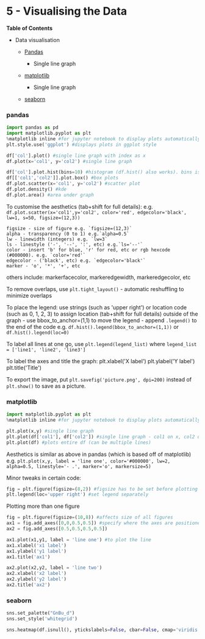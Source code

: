 
# 5 - Visualising the Data

__Table of Contents__
 * Data visualisation
    - [Pandas](#pandas)
        - Single line graph
    - [matplotlib](#matplotlib)
        - Single line graph

    - [seaborn](#seaborn)

<a id="pandas"></a>
### pandas

```python
import pandas as pd
import matplotlib.pyplot as plt
%matplotlib inline #for jupyter notebook to display plots automatically without plt.show()
plt.style.use('ggplot') #displays plots in ggplot style

df['col'].plot() #single line graph with index as x
df.plot(x='col1', y='col2') #single line graph

df['col'].plot.hist(bins=10) #histogram (df.hist() also works). bins is number of 'bars' (intervals)
df[['col1','col2']].plot.box() #box plots
df.plot.scatter(x='col1', y='col2') #scatter plot
df.plot.density() #kde
df.plot.area() #area under graph

```

To customise the aesthetics (tab+shift for full details):
e.g. `df.plot.scatter(x='col1',y='col2', color='red', edgecolor='black', lw=1, s=50, figsize=(12,3))`

    figsize - size of figure e.g. `figsize=(12,3)`
    alpha - transparency (0 to 1) e.g.`alpha=0.5`
    lw - linewidth (integers) e.g. `lw=3`
    ls - linestyle ('-', '--', ':', etc) e.g.`ls='--'`
    color - insert 'b' for blue, 'r' for red, etc or rgb hexcode (#000000). e.g. `color='red'`
    edgecolor - ('black', etc) e.g. `edgecolor='black'`
    marker - 'o', '*', '+', etc
others include: markerfacecolor, markeredgewidth, markeredgecolor, etc

To remove overlaps, use `plt.tight_layout()` - automatic reshuffling to minimize overlaps

To place the legend:
    use strings (such as 'upper right') or location code (such as 0, 1, 2, 3) to assign location (tab+shift for full details)
    outside of the graph - use bbox_to_anchor=(1,1)
to move the legend - append `.legend()` to the end of the code e.g. `df.hist().legend(bbox_to_anchor=(1,1))` or `df.hist().legend(loc=0)`

To label all lines at one go, use `plt.legend(legend_list)` where `legend_list = ['line1', 'line2', 'line3']`

To label the axes and title the graph:
    plt.xlabel('X label')
    plt.ylabel('Y label')
    plt.title('Title')

To export the image, put `plt.savefig('picture.png', dpi=200)` instead of `plt.show()` to save as a picture.

<a id="matplotlib"></a>
### matplotlib

```python
import matplotlib.pyplot as plt
%matplotlib inline #for jupyter notebook to display plots automatically without plt.show()

plt.plot(x,y) #single line graph
plt.plot(df['col1'], df['col2']) #single line graph - col1 on x, col2 on y
plt.plot(df) #plots entire df (can be multiple lines)

```
Aesthetics is similar as above in pandas (which is based off of matplotlib)
e.g. `plt.plot(x,y, label = 'line one', color='#000000', lw=2, alpha=0.5, linestyle='- .', marker='o', markersize=5)`

Minor tweaks in certain code:

```python
fig = plt.figure(figsize=(8,2)) #figsize has to be set before plotting
plt.legend(loc='upper right') #set legend separately

```

Plotting more than one figure

```python
fig = plt.figure(figsize=(10,8)) #affects size of all figures
ax1 = fig.add_axes([0,0,0.5,0.5]) #specify where the axes are positioned
ax2 = fig.add_axes([0.5,0.5,0.5,0.5]) 

ax1.plot(x1,y1, label = 'line one') #to plot the line
ax1.xlabel('x1 label')
ax1.ylabel('y1 label')
ax1.title('ax1')

ax2.plot(x2,y2, label = 'line two')
ax2.xlabel('x2 label')
ax2.ylabel('y2 label')
ax2.title('ax2')

```

<a id="seaborn"></a>
### seaborn

```python
sns.set_palette("GnBu_d")
sns.set_style('whitegrid')

sns.heatmap(df.isnull(), ytickslabels=False, cbar=False, cmap='viridis') #a quick visual representation of all null values

```